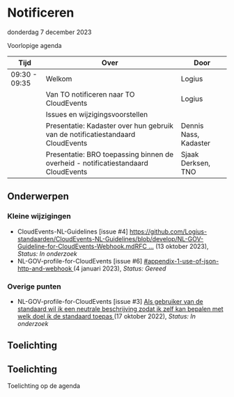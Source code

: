 <!-----------------------------







   Dit bestand wordt automatisch gegenereerd.
   Handmatige toevoegingen worden overschreven.







----------------------------->
# Notificeren

donderdag 7 december 2023

Voorlopige agenda

|  Tijd          | Over                                         | Door                       |
|----------------|----------------------------------------------|----------------------------|
|  09:30 - 09:35 | Welkom                                       | Logius                     |
| | Van TO notificeren naar TO CloudEvents       | Logius                     |
| | Issues en wijzigingsvoorstellen              |                            |
| | Presentatie: Kadaster over hun gebruik van de notificatiestandaard CloudEvents    | Dennis Nass, Kadaster |
| | Presentatie: BRO toepassing binnen de overheid - notificatiestandaard CloudEvents | Sjaak Derksen, TNO    |

## Onderwerpen

### Kleine wijzigingen
* CloudEvents-NL-Guidelines [issue #4] [https://github.com/Logius-standaarden/CloudEvents-NL-Guidelines/blob/develop/NL-GOV-Guideline-for-CloudEvents-Webhook.mdRFC ...](https://github.com/Logius-standaarden/CloudEvents-NL-Guidelines/issues/4) (13 oktober 2023), _Status: In onderzoek_
* NL-GOV-profile-for-CloudEvents [issue #6] [#appendix-1-use-of-json-http-and-webhook ](https://github.com/Logius-standaarden/NL-GOV-profile-for-CloudEvents/issues/6) (4 januari 2023), _Status: Gereed_

### Overige punten
* NL-GOV-profile-for-CloudEvents [issue #3] [Als gebruiker van de standaard wil ik een neutrale beschrijving zodat ik zelf kan bepalen met welk doel ik de standaard toepas ](https://github.com/Logius-standaarden/NL-GOV-profile-for-CloudEvents/issues/3) (17 oktober 2022), _Status: In onderzoek_

## Toelichting


## Toelichting 

Toelichting op de agenda
